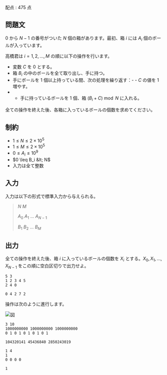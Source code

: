 配点 : $475$ 点

## 問題文

$0$ から $N-1$ の番号がついた $N$ 個の箱があります。最初、箱 $i$ には $A_i$ 個のボールが入っています。

高橋君は $i=1,2,\ldots,M$ の順に以下の操作を行います。

- 変数 $C$ を $0$ とする。
- 箱 $B_i$ の中のボールを全て取り出し、手に持つ。
- 手にボールを $1$ 個以上持っている間、次の処理を繰り返す：-   - $C$ の値を $1$ 増やす。
-   - 手に持っているボールを $1$ 個、箱 $(B_i+C) \bmod N$ に入れる。

全ての操作を終えた後、各箱に入っているボールの個数を求めてください。

## 制約

- $1 \leq N \leq 2\times 10^5$
- $1 \leq M \leq 2\times 10^5$
- $0 \leq A_i \leq 10^9$
- $0 \leq B_i &lt; N$
- 入力は全て整数

## 入力

入力は以下の形式で標準入力から与えられる。

> $N$ $M$
> 
> $A_0$ $A_1$ $\ldots$ $A_{N-1}$
> 
> $B_1$ $B_2$ $\ldots$ $B_M$

## 出力

全ての操作を終えた後、箱 $i$ に入っているボールの個数を $X_i$ とする。$X_0,X_1,\ldots,X_{N-1}$ をこの順に空白区切りで出力せよ。

```input1
5 3
1 2 3 4 5
2 4 0
```

```output1
0 4 2 7 2
```

操作は次のように進行します。

![図](https://img.atcoder.jp/abc340/2be752ad9f0e3a7336fb4d34561be58f.gif)

```input2
3 10
1000000000 1000000000 1000000000
0 1 0 1 0 1 0 1 0 1
```

```output2
104320141 45436840 2850243019
```

```input3
1 4
1
0 0 0 0
```

```output3
1
```
